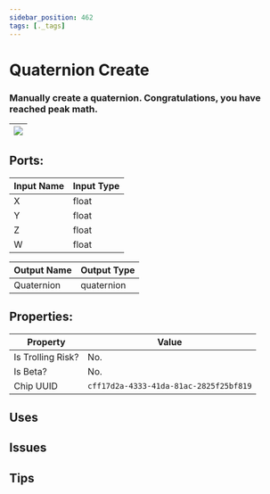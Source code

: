 ```yaml
---
sidebar_position: 462
tags: [._tags]
---
```


# Quaternion Create


### Manually create a quaternion. Congratulations, you have reached peak math.

| ![](https://images-ext-2.discordapp.net/external/MPmIaQzlEPmgGWlgi-WxBBXt0Bjv_zWPkg1y1f_sy3s/https/www.recroomcircuits.com/image/circuit/absolute-value?width=206&height=108) |
|-----|

## Ports:

| Input Name | Input Type |
|-----------|-----------|
| X | float |
| Y | float |
| Z | float |
| W | float |

| Output Name | Output Type |
|-----------|-----------|
| Quaternion | quaternion |

## Properties:

| Property  | Value |
|-------------------|-----------|
| Is Trolling Risk? | No. |
| Is Beta? | No. |
| Chip UUID | `cff17d2a-4333-41da-81ac-2825f25bf819` |

## Uses

## Issues

## Tips